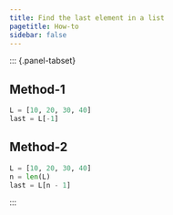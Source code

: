 ```yaml
---
title: Find the last element in a list
pagetitle: How-to
sidebar: false
---
```


::: {.panel-tabset}

## Method-1

```python
L = [10, 20, 30, 40]
last = L[-1]
```

## Method-2

```python
L = [10, 20, 30, 40]
n = len(L)
last = L[n - 1]
```

:::
